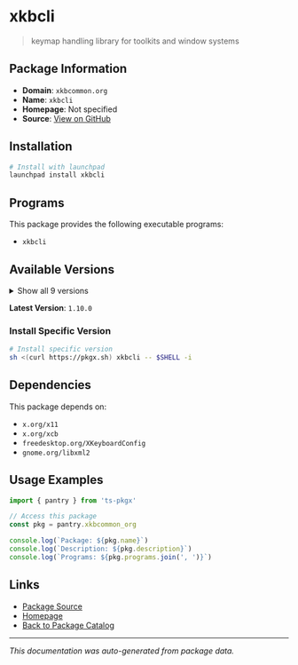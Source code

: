 # xkbcli

> keymap handling library for toolkits and window systems

## Package Information

- **Domain**: `xkbcommon.org`
- **Name**: `xkbcli`
- **Homepage**: Not specified
- **Source**: [View on GitHub](https://github.com/pkgxdev/pantry/tree/main/projects/xkbcommon.org/package.yml)

## Installation

```bash
# Install with launchpad
launchpad install xkbcli
```

## Programs

This package provides the following executable programs:

- `xkbcli`

## Available Versions

<details>
<summary>Show all 9 versions</summary>

- `1.10.0`, `1.9.2`, `1.9.1`, `1.9.0`, `1.8.1`
- `1.8.0`, `1.7.0`, `1.6.0`, `1.5.0`

</details>

**Latest Version**: `1.10.0`

### Install Specific Version

```bash
# Install specific version
sh <(curl https://pkgx.sh) xkbcli -- $SHELL -i
```

## Dependencies

This package depends on:

- `x.org/x11`
- `x.org/xcb`
- `freedesktop.org/XKeyboardConfig`
- `gnome.org/libxml2`

## Usage Examples

```typescript
import { pantry } from 'ts-pkgx'

// Access this package
const pkg = pantry.xkbcommon_org

console.log(`Package: ${pkg.name}`)
console.log(`Description: ${pkg.description}`)
console.log(`Programs: ${pkg.programs.join(', ')}`)
```

## Links

- [Package Source](https://github.com/pkgxdev/pantry/tree/main/projects/xkbcommon.org/package.yml)
- [Homepage](#)
- [Back to Package Catalog](../package-catalog.md)

---

*This documentation was auto-generated from package data.*
